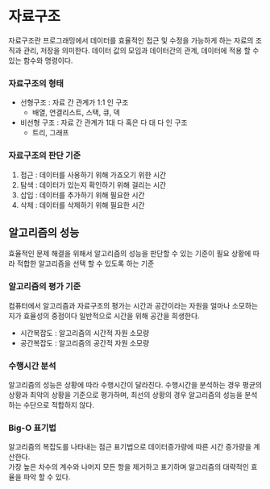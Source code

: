 # 자료구조

자료구조란 프로그래밍에서 데이터를 효율적인 접근 및 수정을 가능하게 하는 자료의 조직과 관리, 저장을 의미한다. 데이터 값의 모임과 데이터간의 관계, 데이터에 적용 할 수 있는 함수와 명령이다.

### 자료구조의 형태
- 선형구조 : 자료 간 관계가 1:1 인 구조 
   - 배열, 연결리스트, 스택, 큐, 덱
- 비선형 구조 : 자료 간 관계가 1대 다 혹은 다 대 다 인 구조 
   - 트리, 그래프

### 자료구조의 판단 기준
1. 접근 : 데이터를 사용하기 위해 가죠오기 위한 시간
2. 탐색 : 데이터가 있는지 확인하기 위해 걸리는 시간
3. 삽입 : 데이터를 추가하기 위해 필요한 시간
4. 삭제 : 데이터를 삭제하기 위해 필요한 시간 

## 알고리즘의 성능
효율적인 문제 해결을 위해서 알고리즘의 성능을 판단할 수 있는 기준이 필요
상황에 따라 적합한 알고리즘을 선택 할 수 있도록 하는 기준

### 알고리즘의 평가 기준
컴퓨터에서 알고리즘과 자료구조의 평가는 시간과 공간이라는 자원을 얼마나 소모하는지가 효율성의 중점이다 
일반적으로 시간을 위해 공간을 희생한다.
- 시간복잡도 : 알고리즘의 시간적 자원 소모량
- 공간복잡도 : 알고리즘의 공간적 자원 소모량

### 수행시간 분석
알고리즘의 성능은 상황에 따라 수행시간이 달라진다.
수행시간을 분석하는 경우 평균의 상황과 최악의 상황을 기준으로 평가하며, 최선의 상황의 경우 알고리즘의 성능을 분석하는 수단으로 적합하지 않다.

### Big-O 표기법
알고리즘의 복잡도를 나타내는 점근 표기법으로 데이터증가량에 따른 시간 증가량을 계산한다.  
가장 높은 차수의 계수와 나머지 모든 항을 제거하고 표기하며 알고리즘의 대략적인 효율을 파악 할 수 있다.